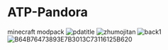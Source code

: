 # ATP-Pandora
minecraft modpack
![pdatitle](https://user-images.githubusercontent.com/71015663/175293253-f18c4dcb-85f8-416a-82ac-0c7c97590ad3.png)
![zhumojitan](https://user-images.githubusercontent.com/71015663/175293268-59393aa6-fc16-4a51-9ce0-d824b1492d0f.png)
![back1](https://user-images.githubusercontent.com/71015663/175293355-784283a7-bbae-47f5-ac3e-4ddc9ee74d7c.png)
![B64B76473893E7B3013C73116125B620](https://user-images.githubusercontent.com/71015663/175293574-4b0639d9-ee61-47f7-a5ef-a528fc850772.jpg)
